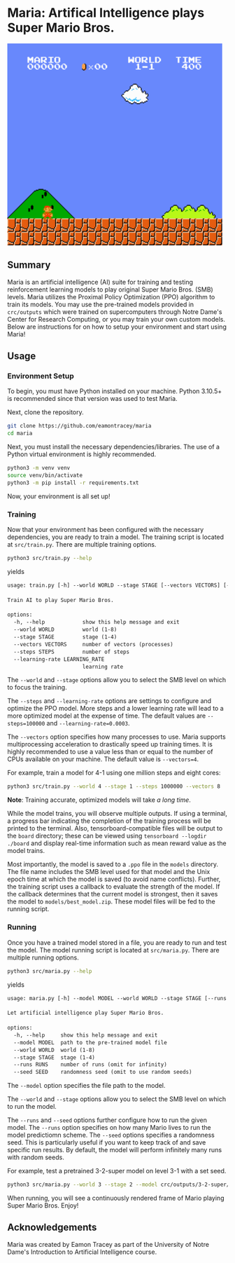 # Maria: Artifical Intelligence plays Super Mario Bros.

![Mario 1-1](images/1-1.svg "TITLE")

## Summary

Maria is an artificial intelligence (AI) suite for training and testing reinforcement learning models to play original Super Mario Bros. (SMB) levels. Maria utilizes the Proximal Policy Optimization (PPO) algorithm to train its models. You may use the pre-trained models provided in `crc/outputs` which were trained on supercomputers through Notre Dame's Center for Research Computing, or you may train your own custom models. Below are instructions for on how to setup your environment and start using Maria!

## Usage

### Environment Setup

To begin, you must have Python installed on your  machine. Python 3.10.5+ is recommended since that version was used to test Maria.

Next, clone the repository.
```bash
git clone https://github.com/eamontracey/maria
cd maria
```

Next, you must install the necessary dependencies/libraries. The use of a Python virtual environment is highly recommended.
```bash
python3 -m venv venv
source venv/bin/activate
python3 -m pip install -r requirements.txt
```

Now, your environment is all set up!

### Training

Now that your environment has been configured with the necessary dependencies, you are ready to train a model. The training script is located at `src/train.py`. There are multiple training options.
```bash
python3 src/train.py --help
```
yields
```txt
usage: train.py [-h] --world WORLD --stage STAGE [--vectors VECTORS] [--steps STEPS] [--learning-rate LEARNING_RATE]

Train AI to play Super Mario Bros.

options:
  -h, --help            show this help message and exit
  --world WORLD         world (1-8)
  --stage STAGE         stage (1-4)
  --vectors VECTORS     number of vectors (processes)
  --steps STEPS         number of steps
  --learning-rate LEARNING_RATE
                        learning rate
```
The `--world` and `--stage` options allow you to select the SMB level on which to focus the training.

The `--steps` and `--learning-rate` options are settings to configure and optimize the PPO model. More steps and a lower learning rate will lead to a more optimized model at the expense of time. The default values are `--steps=100000` and `--learning-rate=0.0003`.

The `--vectors` option specifies how many processes to use. Maria supports multiprocessing acceleration to drastically speed up training times. It is highly recommended to use a value less than or equal to the number of CPUs available on your machine. The default value is `--vectors=4`.

For example, train a model for 4-1 using one million steps and eight cores:
```bash
python3 src/train.py --world 4 --stage 1 --steps 1000000 --vectors 8
```
**Note**: Training accurate, optimized models will take *a long time*.

While the model trains, you will observe multiple outputs. If using a terminal, a progress bar indicating the completion of the training process will be printed to the terminal. Also, tensorboard-compatible files will be output to the `board` directory; these can be viewed using `tensorboard --logdir ./board` and display real-time information such as mean reward value as the model trains.

Most importantly, the model is saved to a `.ppo` file in the `models` directory. The file name includes the SMB level used for that model and the Unix epoch time at which the model is saved (to avoid name conflicts). Further, the training script uses a callback to evaluate the strength of the model. If the callback determines that the current model is strongest, then it saves the model to `models/best_model.zip`. These model files will be fed to the running script.

### Running

Once you have a trained model stored in a file, you are ready to run and test the model. The model running script is located at `src/maria.py`. There are multiple running options.
```bash
python3 src/maria.py --help
```
yields
```txt
usage: maria.py [-h] --model MODEL --world WORLD --stage STAGE [--runs RUNS] [--seed SEED]

Let artificial intelligence play Super Mario Bros.

options:
  -h, --help     show this help message and exit
  --model MODEL  path to the pre-trained model file
  --world WORLD  world (1-8)
  --stage STAGE  stage (1-4)
  --runs RUNS    number of runs (omit for infinity)
  --seed SEED    randomness seed (omit to use random seeds)
```
The `--model` option specifies the file path to the model.

The `--world` and `--stage` options allow you to select the SMB level on which to run the model.

The `--runs` and `--seed` options further configure how to run the given model. The `--runs` option specifies on how many Mario lives to run the model predictiomn scheme. The `--seed` options specifies a randomness seed. This is particularly useful if you want to keep track of and save specific run results. By default, the model will perform infinitely many runs with random seeds.

For example, test a pretrained 3-2-super model on level 3-1 with a set seed. 
```bash
python3 src/maria.py --world 3 --stage 2 --model crc/outputs/3-2-super/models/best_model.zip --seed 31
```

When running, you will see a continuously rendered frame of Mario playing Super Mario Bros. Enjoy!

## Acknowledgements

Maria was created by Eamon Tracey as part of the University of Notre Dame's Introduction to Artificial Intelligence course.